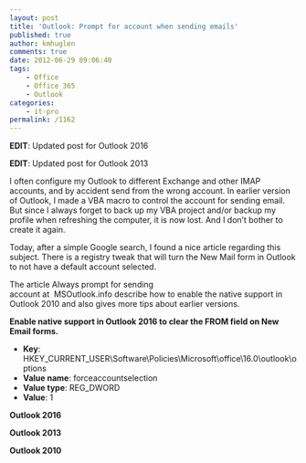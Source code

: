 ```yaml
---
layout: post
title: 'Outlook: Prompt for account when sending emails'
published: true
author: kmhuglen
comments: true
date: 2012-06-29 09:06:40
tags:
    - Office
    - Office 365
    - Outlook
categories:
    - it-pro
permalink: /1162
---
```

**EDIT**: Updated post for Outlook 2016
  
**EDIT**: Updated post for Outlook 2013

I often configure my Outlook to different Exchange and other IMAP accounts, and by accident send from the wrong account. In earlier version of Outlook, I made a VBA macro to control the account for sending email. But since I always forget to back up my VBA project and/or backup my profile when refreshing the computer, it is now lost. And I don&#8217;t bother to create it again.

Today, after a simple Google search, I found a nice article regarding this subject. There is a registry tweak that will turn the New Mail form in Outlook to not have a default account selected.

The article Always prompt for sending account at  MSOutlook.info describe how to enable the native support in Outlook 2010 and also gives more tips about earlier versions.

**Enable native support in Outlook 2016 to clear the FROM field on New Email forms.**

  * **Key**: HKEY\_CURRENT\_USER\Software\Policies\Microsoft\office\16.0\outlook\options
  * **Value name**: forceaccountselection
  * **Value type**: REG_DWORD
  * **Value**: 1

**Outlook 2016**
  

  
**Outlook 2013**
  

  
**Outlook 2010**